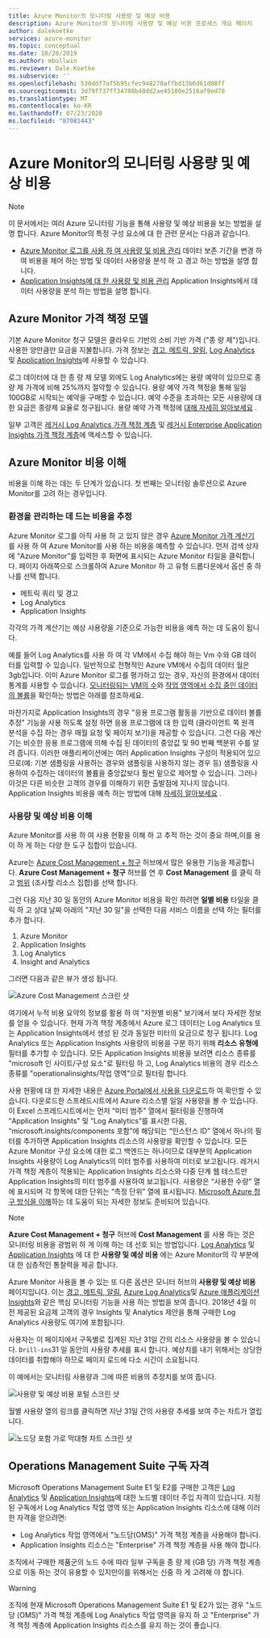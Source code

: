 ```yaml
---
title: Azure Monitor의 모니터링 사용량 및 예상 비용
description: Azure Monitor의 모니터링 사용량 및 예상 비용 프로세스 개요 페이지
author: dalekoetke
services: azure-monitor
ms.topic: conceptual
ms.date: 10/28/2019
ms.author: mbullwin
ms.reviewer: Dale.Koetke
ms.subservice: ''
ms.openlocfilehash: 530ddf7af5b95cfec948270affbd13b6d61d08ff
ms.sourcegitcommit: 3d79f737ff34708b48dd2ae45100e2516af9ed78
ms.translationtype: MT
ms.contentlocale: ko-KR
ms.lasthandoff: 07/23/2020
ms.locfileid: "87081443"
---
```

# <a name="monitoring-usage-and-estimated-costs-in-azure-monitor"></a>Azure Monitor의 모니터링 사용량 및 예상 비용

> [!NOTE]
> 이 문서에서는 여러 Azure 모니터링 기능을 통해 사용량 및 예상 비용을 보는 방법을 설명 합니다. Azure Monitor의 특정 구성 요소에 대 한 관련 문서는 다음과 같습니다.
> - [Azure Monitor 로그를 사용 하 여 사용량 및 비용 관리](manage-cost-storage.md) 데이터 보존 기간을 변경 하 여 비용을 제어 하는 방법 및 데이터 사용량을 분석 하 고 경고 하는 방법을 설명 합니다.
> - [Application Insights에 대 한 사용량 및 비용 관리](../../azure-monitor/app/pricing.md) Application Insights에서 데이터 사용량을 분석 하는 방법을 설명 합니다.

## <a name="azure-monitor-pricing-model"></a>Azure Monitor 가격 책정 모델

기본 Azure Monitor 청구 모델은 클라우드 기반의 소비 기반 가격 ("종 량 제")입니다. 사용한 양만큼만 요금을 지불합니다. 가격 정보는 [경고, 메트릭, 알림](https://azure.microsoft.com/pricing/details/monitor/), [Log Analytics](https://azure.microsoft.com/pricing/details/log-analytics/) 및 [Application Insights](https://azure.microsoft.com/pricing/details/application-insights/)에 사용할 수 있습니다. 

로그 데이터에 대 한 종 량 제 모델 외에도 Log Analytics에는 용량 예약이 있으므로 종 량 제 가격에 비해 25%까지 절약할 수 있습니다. 용량 예약 가격 책정을 통해 일일 100GB로 시작되는 예약을 구매할 수 있습니다. 예약 수준을 초과하는 모든 사용량에 대한 요금은 종량제 요율로 청구됩니다. 용량 예약 가격 책정에 [대해 자세히 알아보세요](https://azure.microsoft.com/pricing/details/monitor/) .

일부 고객은 [레거시 Log Analytics 가격 책정 계층](./manage-cost-storage.md#legacy-pricing-tiers) 및 [레거시 Enterprise Application Insights 가격 책정 계층](../app/pricing.md#legacy-enterprise-per-node-pricing-tier)에 액세스할 수 있습니다. 

## <a name="understanding-your-azure-monitor-costs"></a>Azure Monitor 비용 이해

비용을 이해 하는 데는 두 단계가 있습니다. 첫 번째는 모니터링 솔루션으로 Azure Monitor를 고려 하는 경우입니다. 

### <a name="estimating-the-costs-to-manage-your-environment"></a>환경을 관리하는 데 드는 비용을 추정

Azure Monitor 로그를 아직 사용 하 고 있지 않은 경우 [Azure Monitor 가격 계산기](https://azure.microsoft.com/pricing/calculator/?service=monitor) 를 사용 하 여 Azure Monitor를 사용 하는 비용을 예측할 수 있습니다. 먼저 검색 상자에 “Azure Monitor”를 입력한 후 화면에 표시되는 Azure Monitor 타일을 클릭합니다. 페이지 아래쪽으로 스크롤하여 Azure Monitor 하 고 유형 드롭다운에서 옵션 중 하나를 선택 합니다.

- 메트릭 쿼리 및 경고  
- Log Analytics
- Application Insights

각각의 가격 계산기는 예상 사용량을 기준으로 가능한 비용을 예측 하는 데 도움이 됩니다.

예를 들어 Log Analytics를 사용 하 여 각 VM에서 수집 해야 하는 Vm 수와 GB 데이터를 입력할 수 있습니다. 일반적으로 전형적인 Azure VM에서 수집의 데이터 월은 3gb입니다. 이미 Azure Monitor 로그를 평가하고 있는 경우, 자신의 환경에서 데이터 통계를 사용할 수 있습니다. [모니터링되는 VM의 수](./manage-cost-storage.md#understanding-nodes-sending-data)와 [작업 영역에서 수집 중인 데이터의 볼륨](./manage-cost-storage.md#understanding-ingested-data-volume)을 확인하는 방법은 아래를 참조하세요.

마찬가지로 Application Insights의 경우 "응용 프로그램 활동을 기반으로 데이터 볼륨 추정" 기능을 사용 하도록 설정 하면 응용 프로그램에 대 한 입력 (클라이언트 쪽 원격 분석을 수집 하는 경우 매월 요청 및 페이지 보기)을 제공할 수 있습니다. 그런 다음 계산기는 비슷한 응용 프로그램에 의해 수집 된 데이터의 중앙값 및 90 번째 백분위 수를 알려 줍니다. 이러한 애플리케이션에는 여러 Application Insights 구성이 적용되어 있으므로(예: 기본 샘플링을 사용하는 경우와 샘플링을 사용하지 않는 경우 등) 샘플링을 사용하여 수집하는 데이터의 볼륨을 중앙값보다 훨씬 밑으로 제어할 수 있습니다. 그러나 이것은 다른 비슷한 고객의 경우를 이해하기 위한 출발점에 지나지 않습니다. Application Insights 비용을 예측 하는 방법에 대해 [자세히 알아보세요](../app/pricing.md#estimating-the-costs-to-manage-your-application) .

### <a name="understanding-your-usage-and-estimated-costs"></a>사용량 및 예상 비용 이해

Azure Monitor를 사용 하 여 사용 현황을 이해 하 고 추적 하는 것이 중요 하며,이를 용이 하 게 하는 다양 한 도구 집합이 있습니다. 

Azure는 [Azure Cost Management + 청구](../../cost-management-billing/costs/quick-acm-cost-analysis.md?toc=/azure/billing/TOC.json) 허브에서 많은 유용한 기능을 제공합니다. **Azure Cost Management + 청구** 허브를 연 후 **Cost Management** 를 클릭 하 고 [범위](../../cost-management-billing/costs/understand-work-scopes.md) (조사할 리소스 집합)를 선택 합니다. 

그런 다음 지난 30 일 동안의 Azure Monitor 비용을 확인 하려면 **일별 비용** 타일을 클릭 하 고 상대 날짜 아래의 "지난 30 일"을 선택한 다음 서비스 이름을 선택 하는 필터를 추가 합니다.

1. Azure Monitor
2. Application Insights
3. Log Analytics
4. Insight and Analytics

그러면 다음과 같은 뷰가 생성 됩니다.

![Azure Cost Management 스크린 샷](./media/usage-estimated-costs/010.png)

여기에서 누적 비용 요약의 정보를 활용 하 여 "자원별 비용" 보기에서 보다 자세한 정보를 얻을 수 있습니다. 현재 가격 책정 계층에서 Azure 로그 데이터는 Log Analytics 또는 Application Insights에서 생성 된 것과 동일한 미터의 요금으로 청구 됩니다. Log Analytics 또는 Application Insights 사용량의 비용을 구분 하기 위해 **리소스 유형에**필터를 추가할 수 있습니다. 모든 Application Insights 비용을 보려면 리소스 종류를 "microsoft 인 사이트/구성 요소"로 필터링 하 고, Log Analytics 비용의 경우 리소스 종류를 "operationalinsights/작업 영역"으로 필터링 합니다. 

사용 현황에 대 한 자세한 내용은 [Azure Portal에서 사용을 다운로드](../../cost-management-billing/manage/download-azure-invoice-daily-usage-date.md#download-usage-in-azure-portal)하 여 확인할 수 있습니다. 다운로드한 스프레드시트에서 Azure 리소스별 일일 사용량을 볼 수 있습니다. 이 Excel 스프레드시트에서는 먼저 “미터 범주” 열에서 필터링을 진행하여 “Application Insights” 및 “Log Analytics”를 표시한 다음, “microsoft.insights/components 포함”에 해당되는 “인스턴스 ID” 열에서 하나의 필터를 추가하면 Application Insights 리소스의 사용량을 확인할 수 있습니다.  모든 Azure Monitor 구성 요소에 대한 로그 백엔드는 하나이므로 대부분의 Application Insights 사용량이 Log Analytics의 미터 범주를 사용하여 미터로 보고됩니다.  레거시 가격 책정 계층이 적용되는 Application Insights 리소스와 다중 단계 웹 테스트만 Application Insights의 미터 범주를 사용하여 보고됩니다.  사용량은 “사용한 수량” 열에 표시되며 각 항목에 대한 단위는 “측정 단위” 열에 표시됩니다.  [Microsoft Azure 청구 방식을 이해](../../cost-management-billing/understand/review-individual-bill.md)하는 데 도움이 되는 자세한 정보도 준비되어 있습니다. 

> [!NOTE]
> **Azure Cost Management + 청구** 허브에 **Cost Management** 를 사용 하는 것은 모니터링 비용을 광범위 하 게 이해 하는 데 선호 되는 방법입니다.  [Log Analytics](./manage-cost-storage.md#understand-your-usage-and-estimate-costs) 및 [Application Insights](../app/pricing.md#understand-your-usage-and-estimate-costs) 에 대 한 **사용량 및 예상 비용** 에는 Azure Monitor의 각 부분에 대 한 심층적인 통찰력을 제공 합니다.

Azure Monitor 사용을 볼 수 있는 또 다른 옵션은 모니터 허브의 **사용량 및 예상 비용** 페이지입니다. 이는 [경고, 메트릭, 알림](https://azure.microsoft.com/pricing/details/monitor/), [Azure Log Analytics](https://azure.microsoft.com/pricing/details/log-analytics/)및 [Azure 애플리케이션 Insights](https://azure.microsoft.com/pricing/details/application-insights/)와 같은 핵심 모니터링 기능을 사용 하는 방법을 보여 줍니다. 2018년 4월 이전 제공된 요금제 고객의 경우 Insights 및 Analytics 제안을 통해 구매한 Log Analytics 사용량도 여기에 포함됩니다.

사용자는 이 페이지에서 구독별로 집계된 지난 31일 간의 리소스 사용량을 볼 수 있습니다. `Drill-ins`31 일 동안의 사용량 추세를 표시 합니다. 예상치를 내기 위해서는 상당한 데이터를 취합해야 하므로 페이지 로드에 다소 시간이 소요됩니다.

이 예에서는 모니터링 사용량과 그에 따른 비용의 추정치를 보여 줍니다.

![사용량 및 예상 비용 포털 스크린 샷](./media/usage-estimated-costs/001.png)

월별 사용량 열의 링크를 클릭하면 지난 31일 간의 사용량 추세를 보여 주는 차트가 열립니다. 

![노드당 포함 가로 막대형 차트 스크린 샷](./media/usage-estimated-costs/002.png)

## <a name="operations-management-suite-subscription-entitlements"></a>Operations Management Suite 구독 자격

Microsoft Operations Management Suite E1 및 E2를 구매한 고객은 [Log Analytics](https://www.microsoft.com/cloud-platform/operations-management-suite) 및 [Application Insights](../app/pricing.md)에 대한 노드별 데이터 주입 자격이 있습니다. 지정된 구독에서 Log Analytics 작업 영역 또는 Application Insights 리소스에 대해 이러한 자격을 얻으려면: 

- Log Analytics 작업 영역에서 "노드당(OMS)" 가격 책정 계층을 사용해야 합니다.
- Application Insights 리소스는 "Enterprise" 가격 책정 계층을 사용 해야 합니다.

조직에서 구매한 제품군의 노드 수에 따라 일부 구독을 종 량 제 (GB 당) 가격 책정 계층으로 이동 하는 것이 유용할 수 있지만이를 위해서는 신중 하 게 고려해 야 합니다.

> [!WARNING]
> 조직에 현재 Microsoft Operations Management Suite E1 및 E2가 있는 경우 "노드당 (OMS)" 가격 책정 계층에 Log Analytics 작업 영역을 유지 하 고 "Enterprise" 가격 책정 계층에 Application Insights 리소스를 유지 하는 것이 좋습니다. 
>
